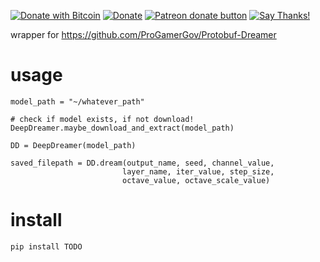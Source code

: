 [![Donate with Bitcoin](https://en.cryptobadges.io/badge/micro/1QJNhKM8tVv62XSUrST2vnaMXh5ADSyYP8)](https://en.cryptobadges.io/donate/1QJNhKM8tVv62XSUrST2vnaMXh5ADSyYP8)
[![Donate](https://img.shields.io/badge/Donate-PayPal-green.svg)](https://paypal.me/jarbasai)
<span class="badge-patreon"><a href="https://www.patreon.com/jarbasAI" title="Donate to this project using Patreon"><img src="https://img.shields.io/badge/patreon-donate-yellow.svg" alt="Patreon donate button" /></a></span>
[![Say Thanks!](https://img.shields.io/badge/Say%20Thanks-!-1EAEDB.svg)](https://saythanks.io/to/JarbasAl)

wrapper for https://github.com/ProGamerGov/Protobuf-Dreamer

# usage

    model_path = "~/whatever_path"

    # check if model exists, if not download!
    DeepDreamer.maybe_download_and_extract(model_path)

    DD = DeepDreamer(model_path)

    saved_filepath = DD.dream(output_name, seed, channel_value,
                             layer_name, iter_value, step_size,
                             octave_value, octave_scale_value)

# install

    pip install TODO
